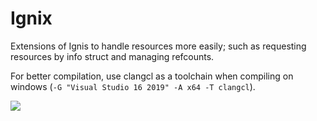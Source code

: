 # Ignix
Extensions of Ignis to handle resources more easily; such as requesting resources by info struct and managing refcounts.

For better compilation,  use clangcl as a toolchain when compiling on windows (`-G "Visual Studio 16 2019" -A x64 -T clangcl`).

![](https://github.com/Nielsbishere/ignix/workflows/C%2FC++%20CI/badge.svg)
